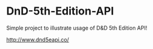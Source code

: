 # DnD-5th-Edition-API

Simple project to illustrate usage of D&D 5th Edition API!

http://www.dnd5eapi.co/
